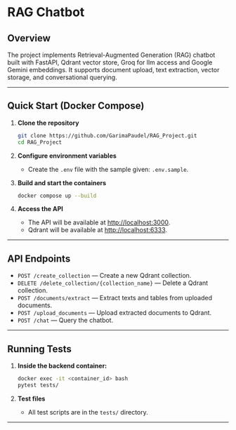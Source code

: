 # RAG Chatbot

## Overview

The project implements Retrieval-Augmented Generation (RAG) chatbot built with FastAPI, Qdrant vector store, Groq for llm access and Google Gemini embeddings. It supports document upload, text extraction, vector storage, and conversational querying.

---

## Quick Start (Docker Compose)

1. **Clone the repository**
   ```sh
   git clone https://github.com/GarimaPaudel/RAG_Project.git
   cd RAG_Project
   ```

2. **Configure environment variables**
   - Create the `.env` file with the sample given: `.env.sample`.

3. **Build and start the containers**
   ```sh
   docker compose up --build
   ```

4. **Access the API**
   - The API will be available at [http://localhost:3000](http://localhost:3000).
   - Qdrant will be available at [http://localhost:6333](http://localhost:6333).

---

## API Endpoints

- `POST /create_collection` — Create a new Qdrant collection.
- `DELETE /delete_collection/{collection_name}` — Delete a Qdrant collection.
- `POST /documents/extract` — Extract texts and tables from uploaded documents.
- `POST /upload_documents` — Upload extracted documents to Qdrant.
- `POST /chat` — Query the chatbot.

---

## Running Tests

1. **Inside the backend container:**
   ```sh
   docker exec -it <container_id> bash
   pytest tests/
   ```

2. **Test files**
   - All test scripts are in the `tests/` directory.
---

